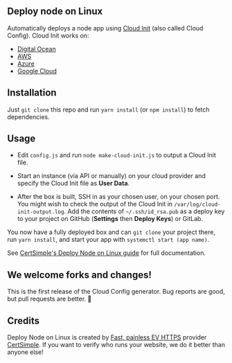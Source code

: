 ## Deploy node on Linux

Automatically deploys a node app using [Cloud Init](http://cloudinit.readthedocs.io/en/latest/index.html) (also called Cloud Config). Cloud Init works on:

 - [Digital Ocean](https://www.digitalocean.com/community/tutorials/how-to-use-cloud-config-for-your-initial-server-setup)
 - [AWS](https://docs.aws.amazon.com/AWSEC2/latest/UserGuide/user-data.html#user-data-cloud-init)
 - [Azure](https://docs.microsoft.com/en-us/azure/virtual-machines/linux/using-cloud-init)
 - [Google Cloud](https://cloud.google.com/container-optimized-os/docs/how-to/create-configure-instance#using_cloud-init)

## Installation

Just `git clone` this repo and run `yarn install` (or `npm install`) to fetch dependencies.

## Usage

 - Edit `config.js` and run `node make-cloud-init.js` to output a Cloud Init file.

 - Start an instance (via API or manually) on your cloud provider and specify the Cloud Init file as **User Data**. 

 - After the box is built, SSH in as your chosen user, on your chosen port. You might wish to check the output of the Cloud Init in `/var/log/cloud-init-output.log`. Add the contents of `~/.ssh/id_rsa.pub` as a deploy key to your project on GitHub (**Settings** then **Deploy Keys**) or GitLab. 

You now have a fully deployed box and can `git clone` your project there, run `yarn install`, and start your app with `systemctl start (app name)`.

See [CertSimple's Deploy Node on Linux guide](https://certsimple.com/blog/deploy-node-on-linux) for full documentation.  

## We welcome forks and changes!

This is the first release of the Cloud Config generator. Bug reports are good, but pull requests are better. 🙂 

## Credits

Deploy Node on Linux is created by [Fast, painless EV HTTPS](https://certsimple.com) provider [CertSimple](https://certsimple.com). If you want to verify who runs your website, we do it better than anyone else!

